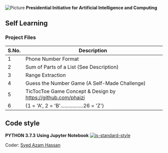 ![Picture](https://i.ibb.co/jH9TFG5/Logo-PIAIC-fb7de414.png)
**Presidential Initiative for Artificial Intelligence and Computing**

## **Self Learning**

### Project Files

| S.No. | Description |
| ----- | ----------- |
| 1 | Phone Number Format |
| 2 | Sum of Parts of a List (See Description) |
| 3 | Range Extraction |
| 4 | Guess the Number Game (A Self-Made Challenge) |
| 5 | TicTocToe Game Concept & Design by https://github.com/phaizi |
| 6 | {1 = 'A', 2 = 'B'.................26 = 'Z'} |


## Code style
**PYTHON 3.7.3**
**Using Jupyter Notebook**
[![js-standard-style](https://img.shields.io/pypi/pyversions/Django.svg?style=flat)](https://github.com/python)

Coder: [Syed Azam Hassan](https://github.com/Syed-Azam)
